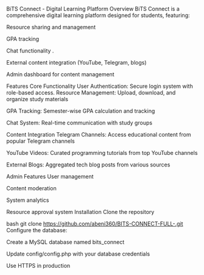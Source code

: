 BiTS Connect - Digital Learning Platform
Overview
BiTS Connect is a comprehensive digital learning platform designed for students, featuring:

Resource sharing and management

GPA tracking

Chat functionality .

External content integration (YouTube, Telegram, blogs)

Admin dashboard for content management

Features
Core Functionality
User Authentication: Secure login system with role-based access.
Resource Management: Upload, download, and organize study materials

GPA Tracking: Semester-wise GPA calculation and tracking

Chat System: Real-time communication with study groups

Content Integration
Telegram Channels: Access educational content from popular Telegram channels

YouTube Videos: Curated programming tutorials from top YouTube channels

External Blogs: Aggregated tech blog posts from various sources

Admin Features
User management

Content moderation

System analytics

Resource approval system
Installation
Clone the repository

bash
git clone https://github.com/abeni360/BITS-CONNECT-FULL-.git
Configure the database:

Create a MySQL database named bits_connect

Update config/config.php with your database credentials



Use HTTPS in production
